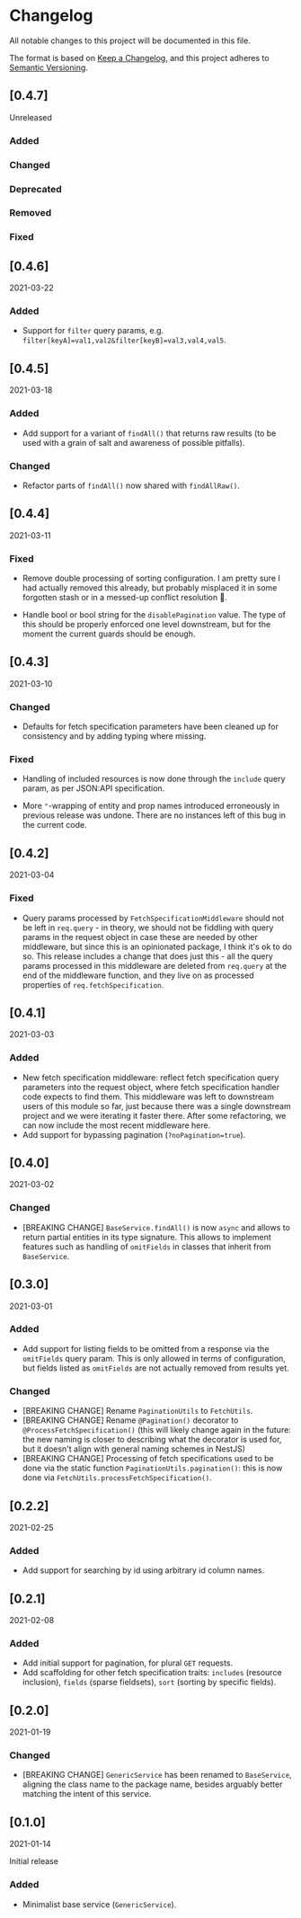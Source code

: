 # Changelog

All notable changes to this project will be documented in this file.

The format is based on [Keep a Changelog](https://keepachangelog.com/en/1.0.0/),
and this project adheres to [Semantic
Versioning](https://semver.org/spec/v2.0.0.html).


## [0.4.7]

Unreleased

### Added

### Changed

### Deprecated

### Removed

### Fixed


## [0.4.6]

2021-03-22

### Added

- Support for `filter` query params, e.g.
  `filter[keyA]=val1,val2&filter[keyB]=val3,val4,val5`.


## [0.4.5]

2021-03-18

### Added

- Add support for a variant of `findAll()` that returns raw results (to be used
  with a grain of salt and awareness of possible pitfalls).
### Changed

- Refactor parts of `findAll()` now shared with `findAllRaw()`.

## [0.4.4]

2021-03-11

### Fixed

- Remove double processing of sorting configuration. I am pretty sure I had
  actually removed this already, but probably misplaced it in some forgotten
  stash or in a messed-up conflict resolution 🤷.

- Handle bool or bool string for the `disablePagination` value. The type of this
  should be properly enforced one level downstream, but for the moment the
  current guards should be enough.


## [0.4.3]

2021-03-10

### Changed

- Defaults for fetch specification parameters have been cleaned up for
  consistency and by adding typing where missing.

### Fixed

- Handling of included resources is now done through the `include` query param,
  as per JSON:API specification.

- More `"`-wrapping of entity and prop names introduced erroneously in previous
  release was undone. There are no instances left of this bug in the current
  code.


## [0.4.2]

2021-03-04

### Fixed

- Query params processed by `FetchSpecificationMiddleware` should not be left in
  `req.query` - in theory, we should not be fiddling with query params in the
  request object in case these are needed by other middleware, but since this is
  an opinionated package, I think it's ok to do so. This release includes a
  change that does just this - all the query params processed in this middleware
  are deleted from `req.query` at the end of the middleware function, and they
  live on as processed properties of `req.fetchSpecification`.

## [0.4.1]

2021-03-03

### Added

- New fetch specification middleware: reflect fetch specification query
  parameters into the request object, where fetch specification handler code
  expects to find them. This middleware was left to downstream users of this
  module so far, just because there was a single downstream project and we were
  iterating it faster there. After some refactoring, we can now include the
  most recent middleware here.
- Add support for bypassing pagination (`?noPagination=true`).


## [0.4.0]

2021-03-02

### Changed

- [BREAKING CHANGE] `BaseService.findAll()` is now `async` and allows to return
  partial entities in its type signature. This allows to implement features such
  as handling of `omitFields` in classes that inherit from `BaseService`.

## [0.3.0]

2021-03-01

### Added

- Add support for listing fields to be omitted from a response via the
  `omitFields` query param. This is only allowed in terms of configuration, but
  fields listed as `omitFields` are not actually removed from results yet.

### Changed

- [BREAKING CHANGE] Rename `PaginationUtils` to `FetchUtils`.
- [BREAKING CHANGE] Rename `@Pagination()` decorator to
  `@ProcessFetchSpecification()` (this will likely change again in the future:
  the new naming is closer to describing what the decorator is used for, but it
  doesn't align with general naming schemes in NestJS)
- [BREAKING CHANGE] Processing of fetch specifications used to be done via the
  static function `PaginationUtils.pagination()`: this is now done via
  `FetchUtils.processFetchSpecification()`.


## [0.2.2]

2021-02-25

### Added

- Add support for searching by id using arbitrary id column names.


## [0.2.1]

2021-02-08
### Added

- Add initial support for pagination, for plural `GET` requests.
- Add scaffolding for other fetch specification traits: `includes` (resource
  inclusion), `fields` (sparse fieldsets), `sort` (sorting by specific fields).


## [0.2.0]

2021-01-19

### Changed

- [BREAKING CHANGE] `GenericService` has been renamed to `BaseService`, aligning
  the class name to the package name, besides arguably better matching the
  intent of this service.


## [0.1.0]

2021-01-14

Initial release

### Added

- Minimalist base service (`GenericService`).
